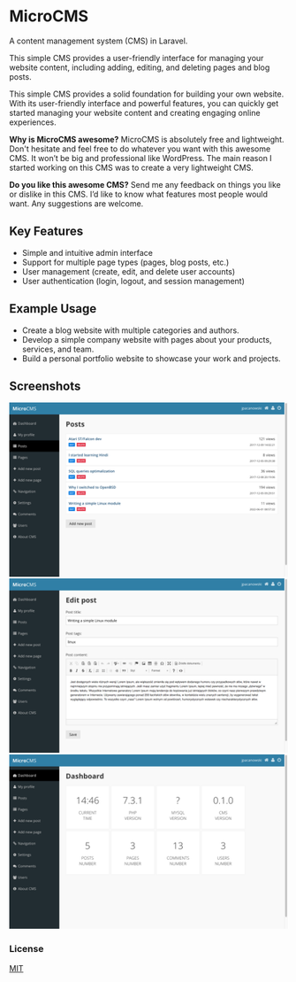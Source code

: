 # MicroCMS

A content management system (CMS) in Laravel.

This simple CMS provides a user-friendly interface for managing your website content, including adding, editing, and deleting pages and blog posts.

This simple CMS provides a solid foundation for building your own website. With its user-friendly interface and powerful features, you can quickly get started managing your website content and creating engaging online experiences.

**Why is MicroCMS awesome?** MicroCMS is absolutely free and lightweight. Don't hesitate and feel free to do whatever you want with this awesome CMS. It won’t be big and professional like WordPress. The main reason I started working on this CMS was to create a very lightweight CMS.

**Do you like this awesome CMS?** Send me any feedback on things you like or dislike in this CMS. I’d like to know what features most people would want. Any suggestions are welcome.

## Key Features

- Simple and intuitive admin interface
- Support for multiple page types (pages, blog posts, etc.)
- User management (create, edit, and delete user accounts)
- User authentication (login, logout, and session management)

## Example Usage

- Create a blog website with multiple categories and authors.
- Develop a simple company website with pages about your products, services, and team.
- Build a personal portfolio website to showcase your work and projects.

## Screenshots

![](screenshots/2022-06-01_14.45.16.png)
![](screenshots/2022-06-01_14.45.46.png)
![](screenshots/2022-06-01_14.46.01.png)

### License
[MIT](https://mit-license.org/)
